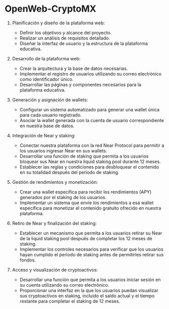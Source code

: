 # OpenWeb-CryptoMX


1. Planificación y diseño de la plataforma web:
   - Definir los objetivos y alcance del proyecto.
   - Realizar un análisis de requisitos detallado.
   - Diseñar la interfaz de usuario y la estructura de la plataforma educativa.

2. Desarrollo de la plataforma web:
   - Crear la arquitectura y la base de datos necesarias.
   - Implementar el registro de usuarios utilizando su correo electrónico como identificador único.
   - Desarrollar las páginas y componentes necesarios para la plataforma educativa.

3. Generación y asignación de wallets:
   - Configurar un sistema automatizado para generar una wallet única para cada usuario registrado.
   - Asociar la wallet generada con la cuenta de usuario correspondiente en nuestra base de datos.

4. Integración de Near y staking:
   - Conectar nuestra plataforma con la red Near Protocol para permitir a los usuarios ingresar Near en sus wallets.
   - Desarrollar una función de staking que permita a los usuarios bloquear sus Near en nuestra liquid staking pool durante 12 meses.
   - Establecer las reglas y condiciones para desbloquear el contenido en su totalidad después del período de staking.

5. Gestión de rendimientos y monetización:
   - Crear una wallet específica para recibir los rendimientos (APY) generados por el staking de los usuarios.
   - Implementar un sistema que envíe los rendimientos a esa wallet específica para monetizar el contenido gratuito ofrecido en nuestra        plataforma.

6. Retiro de Near y finalización del staking:
   - Establecer un mecanismo que permita a los usuarios retirar su Near de la liquid staking pool después de completar los 12 meses de staking.
   - Implementar los controles necesarios para verificar que los usuarios hayan cumplido el período de staking antes de permitirles            retirar sus fondos.

7. Acceso y visualización de cryptoactivos:
   - Desarrollar una función que permita a los usuarios iniciar sesión en su cuenta utilizando su correo electrónico.
   - Proporcionar una interfaz en la que los usuarios puedan visualizar sus cryptoactivos en staking, incluido el saldo actual y el            tiempo restante para completar el staking de 12 meses.
